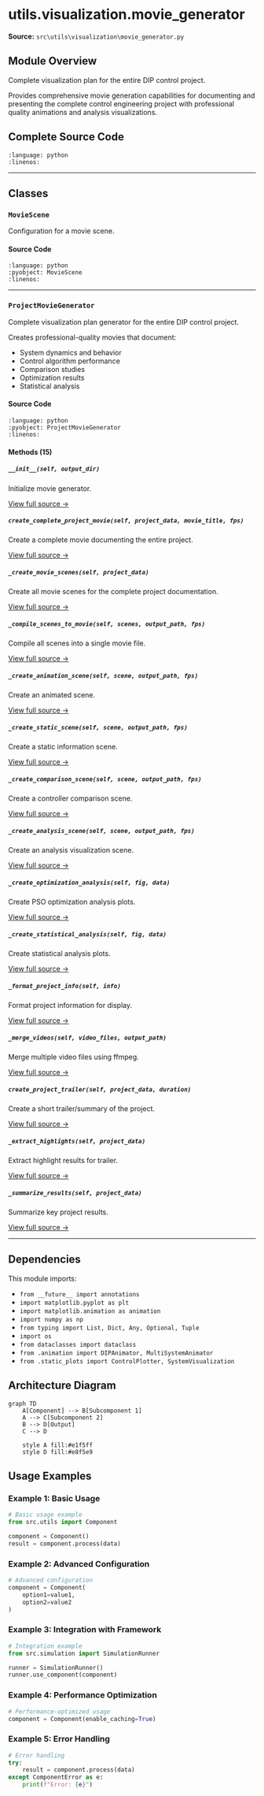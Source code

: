 # utils.visualization.movie_generator

**Source:** `src\utils\visualization\movie_generator.py`

## Module Overview

Complete visualization plan for the entire DIP control project.

Provides comprehensive movie generation capabilities for documenting
and presenting the complete control engineering project with professional
quality animations and analysis visualizations.

## Complete Source Code

```{literalinclude} ../../../src/utils/visualization/movie_generator.py
:language: python
:linenos:
```

---

## Classes

### `MovieScene`

Configuration for a movie scene.

#### Source Code

```{literalinclude} ../../../src/utils/visualization/movie_generator.py
:language: python
:pyobject: MovieScene
:linenos:
```

---

### `ProjectMovieGenerator`

Complete visualization plan generator for the entire DIP control project.

Creates professional-quality movies that document:
- System dynamics and behavior
- Control algorithm performance
- Comparison studies
- Optimization results
- Statistical analysis

#### Source Code

```{literalinclude} ../../../src/utils/visualization/movie_generator.py
:language: python
:pyobject: ProjectMovieGenerator
:linenos:
```

#### Methods (15)

##### `__init__(self, output_dir)`

Initialize movie generator.

[View full source →](#method-projectmoviegenerator-__init__)

##### `create_complete_project_movie(self, project_data, movie_title, fps)`

Create a complete movie documenting the entire project.

[View full source →](#method-projectmoviegenerator-create_complete_project_movie)

##### `_create_movie_scenes(self, project_data)`

Create all movie scenes for the complete project documentation.

[View full source →](#method-projectmoviegenerator-_create_movie_scenes)

##### `_compile_scenes_to_movie(self, scenes, output_path, fps)`

Compile all scenes into a single movie file.

[View full source →](#method-projectmoviegenerator-_compile_scenes_to_movie)

##### `_create_animation_scene(self, scene, output_path, fps)`

Create an animated scene.

[View full source →](#method-projectmoviegenerator-_create_animation_scene)

##### `_create_static_scene(self, scene, output_path, fps)`

Create a static information scene.

[View full source →](#method-projectmoviegenerator-_create_static_scene)

##### `_create_comparison_scene(self, scene, output_path, fps)`

Create a controller comparison scene.

[View full source →](#method-projectmoviegenerator-_create_comparison_scene)

##### `_create_analysis_scene(self, scene, output_path, fps)`

Create an analysis visualization scene.

[View full source →](#method-projectmoviegenerator-_create_analysis_scene)

##### `_create_optimization_analysis(self, fig, data)`

Create PSO optimization analysis plots.

[View full source →](#method-projectmoviegenerator-_create_optimization_analysis)

##### `_create_statistical_analysis(self, fig, data)`

Create statistical analysis plots.

[View full source →](#method-projectmoviegenerator-_create_statistical_analysis)

##### `_format_project_info(self, info)`

Format project information for display.

[View full source →](#method-projectmoviegenerator-_format_project_info)

##### `_merge_videos(self, video_files, output_path)`

Merge multiple video files using ffmpeg.

[View full source →](#method-projectmoviegenerator-_merge_videos)

##### `create_project_trailer(self, project_data, duration)`

Create a short trailer/summary of the project.

[View full source →](#method-projectmoviegenerator-create_project_trailer)

##### `_extract_highlights(self, project_data)`

Extract highlight results for trailer.

[View full source →](#method-projectmoviegenerator-_extract_highlights)

##### `_summarize_results(self, project_data)`

Summarize key project results.

[View full source →](#method-projectmoviegenerator-_summarize_results)

---

## Dependencies

This module imports:

- `from __future__ import annotations`
- `import matplotlib.pyplot as plt`
- `import matplotlib.animation as animation`
- `import numpy as np`
- `from typing import List, Dict, Any, Optional, Tuple`
- `import os`
- `from dataclasses import dataclass`
- `from .animation import DIPAnimator, MultiSystemAnimator`
- `from .static_plots import ControlPlotter, SystemVisualization`


## Architecture Diagram

```{mermaid}
graph TD
    A[Component] --> B[Subcomponent 1]
    A --> C[Subcomponent 2]
    B --> D[Output]
    C --> D

    style A fill:#e1f5ff
    style D fill:#e8f5e9
```


## Usage Examples

### Example 1: Basic Usage

```python
# Basic usage example
from src.utils import Component

component = Component()
result = component.process(data)
```

### Example 2: Advanced Configuration

```python
# Advanced configuration
component = Component(
    option1=value1,
    option2=value2
)
```

### Example 3: Integration with Framework

```python
# Integration example
from src.simulation import SimulationRunner

runner = SimulationRunner()
runner.use_component(component)
```

### Example 4: Performance Optimization

```python
# Performance-optimized usage
component = Component(enable_caching=True)
```

### Example 5: Error Handling

```python
# Error handling
try:
    result = component.process(data)
except ComponentError as e:
    print(f"Error: {e}")
```
